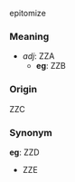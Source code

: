 epitomize
### Meaning
+ _adj_: ZZA
	+ __eg__: ZZB

### Origin

ZZC

### Synonym

__eg__: ZZD

+ ZZE


